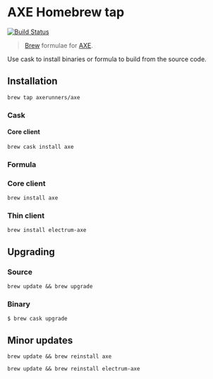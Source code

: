 # AXE Homebrew tap
[![Build Status](https://travis-ci.com/AXErunners/homebrew-axe.svg?branch=master)](https://travis-ci.com/AXErunners/homebrew-axe)

> [Brew](https://github.com/Homebrew) formulae for [AXE](https://github.com/AXErunners/axe).

Use cask to install binaries or formula to build from the source code.

## Installation
```
brew tap axerunners/axe
```
### Cask

#### Core client
```
brew cask install axe
```

### Formula

### Core client
```
brew install axe
```

### Thin client
```
brew install electrum-axe
```

## Upgrading

### Source
```
brew update && brew upgrade
```
### Binary
```
$ brew cask upgrade
```

## Minor updates
```
brew update && brew reinstall axe
```

```
brew update && brew reinstall electrum-axe
```
